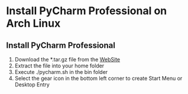 # Install PyCharm Professional on Arch Linux

## Install PyCharm Professional

  1. Download the *.tar.gz file from the [WebSite](https://www.jetbrains.com/pycharm/download/?section=linux)
  2. Extract the file into your home folder
  3. Execute ./pycharm.sh in the bin folder
  4. Select the gear icon in the bottom left corner to create Start Menu or Desktop Entry
